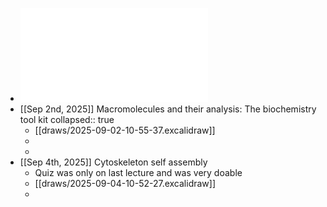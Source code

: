 - ![MOL504_Fall2025_SP.pdf](../assets/MOL504_Fall2025_SP_1756824447343_0.pdf)
- [[Sep 2nd, 2025]] Macromolecules and their analysis: The biochemistry tool kit
  collapsed:: true
	- [[draws/2025-09-02-10-55-37.excalidraw]]
	-
	-
- [[Sep 4th, 2025]] Cytoskeleton self assembly
	- Quiz was only on last lecture and was very doable
	- [[draws/2025-09-04-10-52-27.excalidraw]]
	-